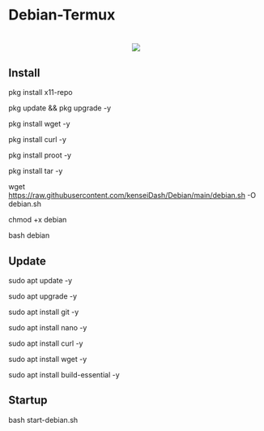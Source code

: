# Debian-Termux
<h1 align="center">
    <img src="https://i.ibb.co/dbSgPrb/Deb-1.png">
</h1>


## Install

pkg install x11-repo

pkg update && pkg upgrade -y

pkg install wget -y

pkg install curl -y

pkg install proot -y

pkg install tar -y

wget https://raw.githubusercontent.com/kenseiDash/Debian/main/debian.sh -O debian.sh
 
 chmod +x debian
 
 bash debian


## Update

sudo apt update -y

sudo apt upgrade -y

sudo apt install git -y

sudo apt install nano -y

sudo apt install curl -y

sudo apt install wget -y

sudo apt install build-essential -y


## Startup

bash start-debian.sh
